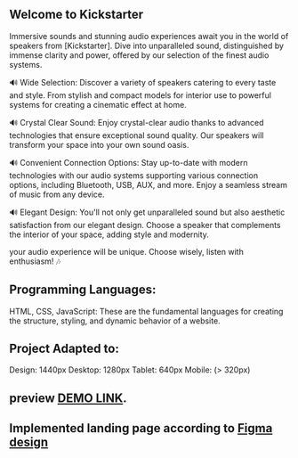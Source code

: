 ## Welcome to Kickstarter

Immersive sounds and stunning audio experiences await you in the world of speakers from [Kickstarter]. Dive into unparalleled sound, distinguished by immense clarity and power, offered by our selection of the finest audio systems.

🔊 Wide Selection: Discover a variety of speakers catering to every taste and style. From stylish and compact models for interior use to powerful systems for creating a cinematic effect at home.

🔊 Crystal Clear Sound: Enjoy crystal-clear audio thanks to advanced technologies that ensure exceptional sound quality. Our speakers will transform your space into your own sound oasis.

🔊 Convenient Connection Options: Stay up-to-date with modern technologies with our audio systems supporting various connection options, including Bluetooth, USB, AUX, and more. Enjoy a seamless stream of music from any device.

🔊 Elegant Design: You'll not only get unparalleled sound but also aesthetic satisfaction from our elegant design. Choose a speaker that complements the interior of your space, adding style and modernity.

your audio experience will be unique. Choose wisely, listen with enthusiasm! 🎶


## Programming Languages:
HTML, CSS, JavaScript: These are the fundamental languages for creating the structure, styling, and dynamic behavior of a website.


## Project Adapted to:
Design: 1440px
Desktop: 1280px
Tablet: 640px
Mobile: (> 320px)

## preview [DEMO LINK](https://Viktoriia6666.github.io/Kickstarter_landing/).

## Implemented landing page according to [Figma design](https://www.figma.com/file/Ujp7bCFuvuJlkn8TSbQPSZ/%E2%84%9611-(kickstarter)?node-id=19655%3A33)

